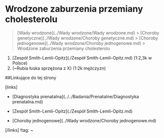 # Wrodzone zaburzenia przemiany cholesterolu

> [Wady wrodzone](../Wady wrodzone/Wady wrodzone.md) > [Choroby genetyczne](../Wady wrodzone/Choroby genetyczne.md) > [Choroby jednogenowe](../Wady wrodzone/Choroby jednogenowe.md) > Wrodzone zaburzenia przemiany cholesterolu

1. [Zespół Smith-Lemli-Opitz](./Zespół Smith-Lemli-Opitz.md) (1:2,3k w Polsce)
2. (~Rubia łuska sprzężona z X} (1:2k mężczyzn)



##Linkujące do tej strony

[links]

- [Diagnostyka prenatalna](../../Badania/Prenatalne/Diagnostyka prenatalna.md)

- [Zespół Smith-Lemli-Opitz](./Zespół Smith-Lemli-Opitz.md)

- [Choroby jednogenowe](../Wady wrodzone/Choroby jednogenowe.md)


[/links]
!tag:
~

